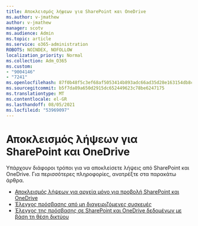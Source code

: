 ```yaml
---
title: Αποκλεισμός λήψεων για SharePoint και OneDrive
ms.author: v-jmathew
author: v-jmathew
manager: scotv
ms.audience: Admin
ms.topic: article
ms.service: o365-administration
ROBOTS: NOINDEX, NOFOLLOW
localization_priority: Normal
ms.collection: Adm_O365
ms.custom:
- "9004146"
- "7241"
ms.openlocfilehash: 87f0b48f5c3ef68af5053414b893adc66ad35d28e163154db8c3f2b3a52cf4a7
ms.sourcegitcommit: b5f7da89a650d2915dc652449623c78be6247175
ms.translationtype: MT
ms.contentlocale: el-GR
ms.lasthandoff: 08/05/2021
ms.locfileid: "53969097"
---
```

# <a name="block-downloads-for-sharepoint-and-onedrive"></a>Αποκλεισμός λήψεων για SharePoint και OneDrive

Υπάρχουν διάφοροι τρόποι για να αποκλείσετε λήψεις από SharePoint και OneDrive. Για περισσότερες πληροφορίες, ανατρέξτε στα παρακάτω άρθρα.

- [Αποκλεισμός λήψεων για αρχεία μόνο για προβολή SharePoint και OneDrive](https://support.microsoft.com/office/block-downloads-for-view-only-files-in-sharepoint-and-onedrive-6051184b-62ac-4149-b874-13dcd40ef91e)
- [Έλεγχος πρόσβασης από μη διαχειριζόμενες συσκευές](https://docs.microsoft.com/sharepoint/control-access-from-unmanaged-devices)
- [Έλεγχος της πρόσβασης σε SharePoint και OneDrive δεδομένων με βάση τη θέση δικτύου](https://docs.microsoft.com/sharepoint/control-access-based-on-network-location)
